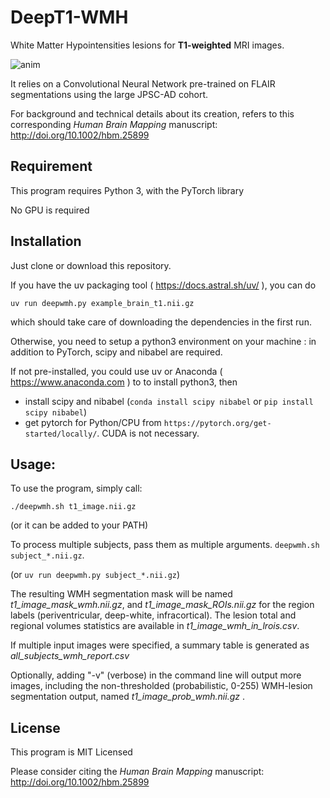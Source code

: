 # DeepT1-WMH
White Matter Hypointensities lesions for **T1-weighted** MRI images.


![anim](https://user-images.githubusercontent.com/590921/132649902-59f1007c-a24e-412e-8103-78187ac56c41.gif)

It relies on a Convolutional Neural Network pre-trained on FLAIR segmentations using the large JPSC-AD cohort.

For background and technical details about its creation, refers to this corresponding _Human Brain Mapping_ manuscript: http://doi.org/10.1002/hbm.25899

## Requirement

This program requires Python 3, with the PyTorch library

No GPU is required

## Installation

Just clone or download this repository.

If you have the uv packaging tool ( https://docs.astral.sh/uv/ ), you can do 

`uv run deepwmh.py example_brain_t1.nii.gz`

which should take care of downloading the dependencies in the first run. 

Otherwise, you need to setup a python3 environment on your machine : in addition to PyTorch, scipy and nibabel are required.

If not pre-installed, you could use uv or Anaconda ( https://www.anaconda.com ) to to install python3, then
* install scipy and nibabel (`conda install scipy nibabel` or `pip install scipy nibabel`)
* get pytorch for Python/CPU from `https://pytorch.org/get-started/locally/`. CUDA is not necessary.


## Usage:
To use the program, simply call:

`./deepwmh.sh t1_image.nii.gz`

(or it can be added to your PATH)

To process multiple subjects, pass them as multiple arguments.
`deepwmh.sh subject_*.nii.gz`.

(or `uv run deepwmh.py subject_*.nii.gz`)


The resulting WMH segmentation mask will be named _t1_image_mask_wmh.nii.gz_, and _t1_image_mask_ROIs.nii.gz_ for the region labels (periventricular, deep-white, infracortical). The lesion total and regional volumes statistics are available in _t1_image_wmh_in_lrois.csv_. 

If multiple input images were specified, a summary table is generated as _all_subjects_wmh_report.csv_

Optionally, adding "-v" (verbose) in the command line will output more images, including the non-thresholded (probabilistic, 0-255) WMH-lesion segmentation output, named _t1_image_prob_wmh.nii.gz_ .

## License
This program is MIT Licensed

Please consider citing the _Human Brain Mapping_ manuscript: http://doi.org/10.1002/hbm.25899
